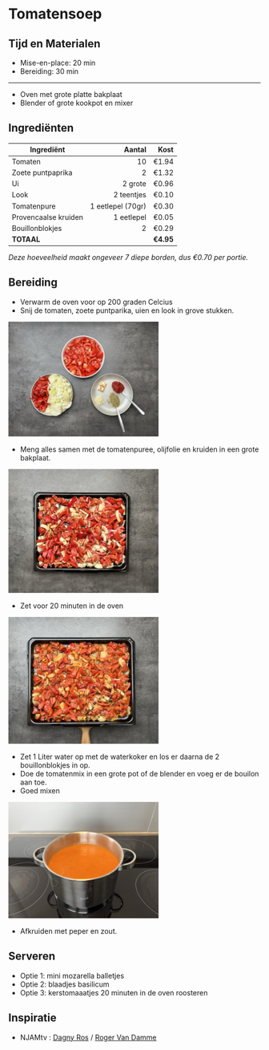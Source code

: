 # Tomatensoep
## Tijd en Materialen
* Mise-en-place: 20 min
* Bereiding: 30 min
---
* Oven met grote platte bakplaat
* Blender of grote kookpot en mixer

## Ingrediënten
| Ingrediënt | Aantal | Kost |
|----------|-------------:|------:|
| Tomaten | 10 | €1.94 |
| Zoete puntpaprika | 2 | €1.32|
| Ui | 2 grote | €0.96 |
| Look | 2 teentjes | €0.10 |
| Tomatenpure | 1 eetlepel (70gr) | €0.30 |
| Provencaalse kruiden | 1 eetlepel | €0.05 |
| Bouillonblokjes | 2 | €0.29 |
| **TOTAAL** || **€4.95** |

*Deze hoeveelheid maakt ongeveer 7 diepe borden, dus €0.70 per portie.*

## Bereiding
* Verwarm de oven voor op 200 graden Celcius
* Snij de tomaten, zoete puntparika, uien en look in grove stukken. 

<img src="/Assets/Pictures/Tomatensoep_miseenplace.png" width="300">

* Meng alles samen met de tomatenpuree, olijfolie en kruiden in een grote bakplaat.

<img src="/Assets/Pictures/Tomatensoep_ovenplaat.png" width="300">

* Zet voor 20 minuten in de oven

<img src="/Assets/Pictures/Tomatensoep_uitdenoven.png" width="300">

* Zet 1 Liter water op met de waterkoker en los er daarna de 2 bouillonblokjes in op.
* Doe de tomatenmix in een grote pot of de blender en voeg er de bouilon aan toe.
* Goed mixen

<img src="/Assets/Pictures/Tomatensoep_gemixt.png" width="300">

* Afkruiden met peper en zout.

## Serveren
* Optie 1: mini mozarella balletjes
* Optie 2: blaadjes basilicum
* Optie 3: kerstomaaatjes 20 minuten in de oven roosteren

## Inspiratie
* NJAMtv : [Dagny Ros](https://www.youtube.com/watch?v=YhBWAxxY0mQ ) / [Roger Van Damme](https://www.youtube.com/watch?v=OLvKWtY1IG8)
